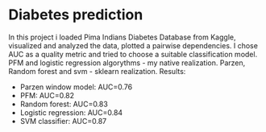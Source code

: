 # Diabetes prediction
In this project i loaded Pima Indians Diabetes Database from Kaggle, visualized and analyzed the data, plotted a pairwise dependencies. I chose AUC as a quality metric and tried to choose a suitable classification model. PFM and logistic regression algorythms - my native realization. Parzen, Random forest and svm - sklearn realization.
Results:
* Parzen window model: AUC=0.76
* PFM: AUC=0.82
* Random forest: AUC=0.83
* Logistic regression: AUC=0.84
* SVM classifier: AUC=0.87
